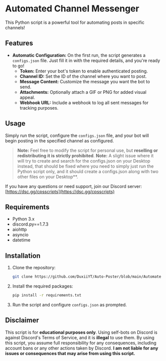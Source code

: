 # Automated Channel Messenger

This Python script is a powerful tool for automating posts in specific channels!

## Features
- **Automatic Configuration:** On the first run, the script generates a `configs.json` file. Just fill it in with the required details, and you're ready to go!
  - **Token:** Enter your bot's token to enable authenticated posting.
  - **Channel ID:** Set the ID of the channel where you want to post.
  - **Message Content:** Customize the message you want the bot to send.
  - **Attachments:** Optionally attach a GIF or PNG for added visual appeal.
  - **Webhook URL:** Include a webhook to log all sent messages for tracking purposes.

## Usage
Simply run the script, configure the `configs.json` file, and your bot will begin posting in the specified channel as configured. 

> **Note:** Feel free to modify the script for personal use, but **reselling or redistributing it is strictly prohibited**.
> **Note:** A slight issue where it will try to create and search for the configs.json on your Desktop instead, that should be fixed where you need to simply just run the Python script only, and it should create a configs.json along with two other files on your Desktop**.
> 
If you have any questions or need support, join our Discord server: [https://dsc.gg/cpsscripts](https://dsc.gg/cpsscripts)

## Requirements
- Python 3.x
- discord.py==1.7.3
- aiohttp
- asyncio
- datetime

## Installation
1. Clone the repository:
   ```bash
   git clone https://github.com/DuxiiYT/Auto-Poster/blob/main/Automated%20Channel%20Messenger/Auto-Poster.py
   ```
2. Install the required packages:
   ```bash
   pip install -r requirements.txt
   ```
3. Run the script and configure `configs.json` as prompted.

## Disclaimer
This script is for **educational purposes only**. Using self-bots on Discord is against Discord's Terms of Service, and it is **illegal** to use them. By using this script, you assume full responsibility for any consequences, including account bans or any other actions taken by Discord. **I am not liable for any issues or consequences that may arise from using this script.**
